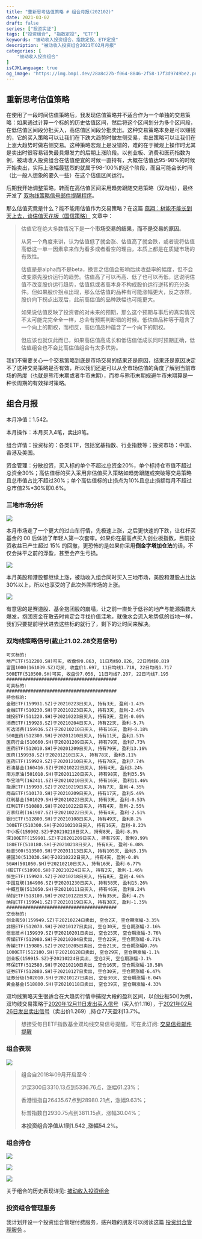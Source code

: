 ```yaml
---
title: "重新思考估值策略 # 组合月报(202102)"
date: 2021-03-02
draft: false
series: ["投资实证"]
tags: ["投资组合", "指数定投", "ETF"]
keywords: "被动收入投资组合、指数定投、ETF定投"
description: "被动收入投资组合2021年02月月报"
categories: [
    "被动收入投资组合"
]
isCJKLanguage: true
og_image: "https://img.bmpi.dev/28a8c22b-f064-8846-2f58-17f3d9749be2.png"
---
```


## 重新思考估值策略

在使用了一段时间估值策略后，我发现估值策略并不适合作为一个单独的交易策略：如果通过计算一个标的的历史估值区间，然后将这个区间划分为多个区间段，在低估值区间段分批买入，高估值区间段分批卖出。这种交易策略本身是可以赚钱的，它的买入策略可以让我们在下跌大趋势时做左侧交易，卖出策略可以让我们在上涨大趋势时做右侧交易。这种策略宏观上是没错的，难的在于微观上操作时尤其是卖出时很容易错失最具爆发力的后期上涨阶段。以创业板、消费和医药指数为例，被动收入投资组合在估值便宜的时候一直持有，大概在估值达95-98%的时候开始卖出，实际上涨幅最猛烈的就属于98-100%的这个阶段，而且可能会长时间（比一般人想象的要久一些）在这个估值区间运行。

后期我开始调整策略，转而在高估值区间采用趋势跟随交易策略（双均线），最终开发了 [双均线策略信号邮件提醒程序](https://money.i365.tech/)。

那么估值究竟是什么？能不能用估值作为交易策略？在这篇 [燕翔：树能不能长到天上去，谈估值天花板（国信策略）](https://mp.weixin.qq.com/s/2dNo-QXZ-ipkAQW44B8-NA) 文章中：

> 估值它在绝大多数情况下是一个**市场交易的结果，而不是交易的原因**。
>
> 从另一个角度来讲，认为估值低了就会涨、估值高了就会跌，或者说将估值高低这一单一因素拿来作为看多或者看空的理由，本质上都是在质疑市场的有效性。
>
> 估值是是alpha而不是beta，换言之估值会影响后续收益率的幅度，但不会改变原先股价运行的趋势。估值高了可以再高、低了也可以再低，这说明估值不改变股价运行趋势，估值低或者高本身不构成股价运行逆转的充分条件。但如果股价拐点出现，那么低估值的品种有可能涨幅更大，反之亦然，股价向下拐点出现后，此前高估值的品种跌幅也可能更大。
>
> 如果说估值反映了投资者的对未来的预期，那么这个预期与事后的真实情况不太可能完完全全一样，总会有预期判断错的时候。低估值品种等于蕴含了一个向上的期权，而相反，高估值品种蕴含了一个向下的期权。
>
> 但应该也就仅此而已，如果高估值高成长和低估值低成长同时预期正确，低估值组合也不会比高估值组合有太多优势。

我们不需要关心一个交易策略到底是市场交易的结果还是原因，结果还是原因决定不了这种交易策略是否有效，所以我们还是可以从全市场估值的角度了解到当前市场的热度（也就是熊市末期或者牛市末期），而参与熊市末期规避牛市末期算是一种长周期的有效择时策略。

## 组合月报

本月净值：1.542。

本月操作：本月买入4笔，卖出8笔。

组合详情：投资标的：各类ETF，包括宽基指数、行业指数等；投资市场：中国、香港及美国。

资金管理：分散投资，买入标的单个不超过总资金20%，单个标持仓市值不超过总资金30%；高估值标的买入采用非估值买入策略如趋势跟随或突破等交易策略且总市值占比不超过30%；单个高估值标的止损点为10%且总止损额每月不超过总市值2%*30%即0.6%。

### 三地市场分析

![](https://img.bmpi.dev/450704ec-64ce-b71d-4b88-0423eb57f68c.png)

本月市场走了一个更大的过山车行情，先极速上涨，之后更快速的下跌，让杠杆买基金的 00 后体验了年轻人第一次套牢。如果你在最高点买入创业板指数，目前投资收益已产生超过 15% 的回撤，更恐怖的是如果你采用**倒金字塔加仓法**的话，不仅会抹平之前的浮盈，甚至会产生亏损。

![](https://img.bmpi.dev/91e4441c-86bd-5921-ca37-3348b0d56b1e.png)

本月美股和港股都继续上涨，被动收入组合同时买入三地市场，美股和港股占比达30%以上，所以也享受的了此次外围市场的上涨。

![](https://img.bmpi.dev/e0ebf6e5-7c12-d571-d908-ffd9dac80b1c.png)

有意思的是赛道股、基金抱团股的崩塌，让之前一直处于低谷的地产与能源指数大爆发，抱团资金在散去时肯定会寻找价值洼地，就像水会流入地势低的谷地一样，我们只要提前埋伏进去这些标的就行了，剩下的让时间来解决。

### 双均线策略信号(截止21.02.28交易信号)

```
可买标的:
地产ETF(512200.SH)可买, 收盘价0.863, 11日均线0.826, 22日均线0.819
富国1000(161039.SZ)可买, 收盘价1.697, 11日均线1.718, 22日均线1.717
500ETF(510500.SH)可买, 收盘价7.056, 11日均线7.207, 22日均线7.195
#########################################
可卖标的:
#########################################
持仓标的:
金融ETF(159931.SZ)于20210223日买入, 持有3天, 盈利-1.43%
金融ETF(510230.SH)于20210223日买入, 持有3天, 盈利-2.45%
城投ETF(511220.SH)于20210223日买入, 持有3天, 盈利-0.09%
消费ETF(159928.SZ)于20210204日买入, 持有22天, 盈利-5.7%
可选消费(159936.SZ)于20210210日买入, 持有16天, 盈利-8.18%
500医药(512300.SH)于20201210日买入, 持有11天, 盈利1.51%
医药行业(510660.SH)于20201209日买入, 持有79天, 盈利7.73%
医药ETF(512010.SH)于20201209日买入, 持有79天, 盈利13.16%
医药(159938.SZ)于20201210日买入, 持有78天, 盈利5.11%
医药ETF(159929.SZ)于20201210日买入, 持有78天, 盈利7.74%
石油基金(160416.SZ)于20210222日买入, 持有4天, 盈利3.24%
南方原油(501018.SH)于20201120日买入, 持有98天, 盈利35.5%
华宝油气(162411.SZ)于20210210日买入, 持有16天, 盈利11.46%
能源ETF(159930.SZ)于20210219日买入, 持有7天, 盈利-4.35%
商品ETF(510170.SH)于20210209日买入, 持有17天, 盈利5.49%
红利基金(501029.SH)于20210223日买入, 持有3天, 盈利-0.53%
红利ETF(510880.SH)于20210222日买入, 持有4天, 盈利-2.55%
万家红利(161907.SZ)于20210222日买入, 持有4天, 盈利-2.51%
银行ETF(512800.SH)于20210108日买入, 持有49天, 盈利8.2%
300ETF(510300.SH)于20210210日买入, 持有16天, 盈利-8.23%
中小板(159902.SZ)于20210218日买入, 持有8天, 盈利-8.9%
深100ETF(159901.SZ)于20201209日买入, 持有79天, 盈利9.99%
180ETF(510180.SH)于20210218日买入, 持有8天, 盈利-6.08%
标普500(513500.SH)于20201113日买入, 持有105天, 盈利5.15%
德国30(513030.SH)于20210222日买入, 持有4天, 盈利-0.8%
50AH(501050.SH)于20210210日买入, 持有16天, 盈利-6.77%
H股ETF(510900.SH)于20210224日买入, 持有2天, 盈利-1.46%
恒生ETF(159920.SZ)于20210218日买入, 持有8天, 盈利-4.96%
中国互联(164906.SZ)于20201230日买入, 持有58天, 盈利15.26%
中概互联(513050.SH)于20210111日买入, 持有46天, 盈利8.24%
纳指ETF(513100.SH)于20210122日买入, 持有35天, 盈利-4.2%
纳指ETF(159941.SZ)于20210119日买入, 持有38天, 盈利-1.35%
#########################################
空仓标的:
创业板50(159949.SZ)于20210224日卖出, 空仓2天, 空仓期涨幅-3.35%
非银ETF(512070.SH)于20210127日卖出, 空仓30天, 空仓期涨幅-2.16%
信息技术(159939.SZ)于20210201日卖出, 空仓25天, 空仓期涨幅-3.76%
传媒ETF(512980.SH)于20210204日卖出, 空仓22天, 空仓期涨幅-0.71%
传媒ETF(159805.SZ)于20210205日卖出, 空仓21天, 空仓期涨幅0.76%
1000ETF(512100.SH)于20210128日卖出, 空仓29天, 空仓期涨幅-1.1%
创业板(159915.SZ)于20210224日卖出, 空仓2天, 空仓期涨幅-3.1%
环保ETF(512580.SH)于20210210日卖出, 空仓16天, 空仓期涨幅-10.58%
证券ETF(512880.SH)于20210127日卖出, 空仓30天, 空仓期涨幅-6.47%
证券分级(502010.SH)于20210127日卖出, 空仓30天, 空仓期涨幅-6.04%
黄金基金(518800.SH)于20210118日卖出, 空仓39天, 空仓期涨幅-4.33%
```

双均线策略天生很适合在大趋势行情中捕捉大段的盈利区间，以创业板50()为例，双均线交易策略于[2020年12月11日发出买入信号](https://www.i365.tech/invest-alchemy/data/strategy/double-ma/20201211.txt)（买入价1.116），于[2021年02月26日发出卖出信号](https://www.i365.tech/invest-alchemy/data/strategy/double-ma/20210226.txt)（卖出价1.269）,持仓77天盈利13.7%。

> 想接受每日ETF指数基金双均线交易信号提醒，可在此订阅: [交易信号邮件提醒](https://money.i365.tech/)

### 组合表现

![](https://img.bmpi.dev/28a8c22b-f064-8846-2f58-17f3d9749be2.png)

> 组合自2018年09月开启至今：
> 
> 沪深300自3310.13点到5336.76点，涨幅61.23%；
> 
> 香港恒指自26435.67点到28980.21点，涨幅9.63%；
> 
> 标普指数自2930.75点到3811.15点，涨幅30.04%；
> 
> **本投资组合净值从1到1.542 ,涨幅54.2%。**

### 组合持仓

![](https://img.bmpi.dev/e4ea456e-d994-daf4-d5c0-e300a032dd37.png)

![](https://img.bmpi.dev/c1afa437-c83e-b13f-799b-a0a5be55b55c.png)

![](https://img.bmpi.dev/b65e9866-9ea3-1e87-1370-462b5af48449.png)

关于组合的历史表现详见: [被动收入投资组合](https://www.notion.so/mdw/e0ed086e701a4d0aaa4839d2c7aa62ea)

### 投资组合管理服务

我计划开设一个投资组合管理付费服务，感兴趣的朋友可以阅读这篇 [投资组合管理服务](/invest/) 。
